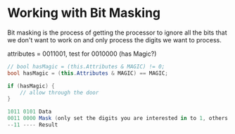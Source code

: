 # Working with Bit Masking

Bit masking is the process of getting the processor to ignore all the bits that we don't want to work on and only process the digits we want to process.

attributes = 0011001, test for 0010000 (has Magic?)

```C#
// bool hasMagic = (this.Attributes & MAGIC) != 0;
bool hasMagic = (this.Attributes & MAGIC) == MAGIC;

if (hasMagic) {
    // allow through the door
}

1011 0101 Data
0011 0000 Mask (only set the digits you are interested in to 1, others 0)
--11 ---- Result
```
